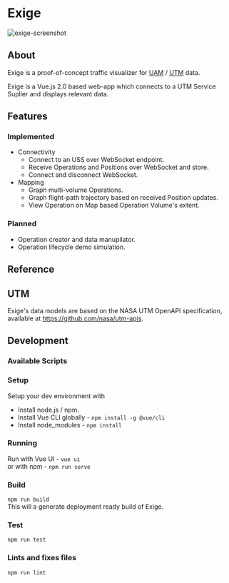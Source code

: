 # Exige

![exige-screenshot](https://github.com/arkits/exige/blob/master/img/main.png?raw=true)

## About

Exige is a proof-of-concept traffic visualizer for [UAM](https://www.nasa.gov/uamgc) / [UTM](https://utm.arc.nasa.gov/index.shtml) data. 

Exige is a Vue.js 2.0 based web-app which connects to a UTM Service Suplier and displays relevant data. 

## Features

### Implemented
- Connectivity
  - Connect to an USS over WebSocket endpoint.
  - Receive Operations and Positions over WebSocket and store.
  - Connect and disconnect WebSocket.
- Mapping
  - Graph multi-volume Operations.
  - Graph flight-path trajectory based on received Position updates.
  - View Operation on Map based Operation Volume's extent.

### Planned
- Operation creator and data manupilator.
- Operation lifecycle demo simulation.

## Reference

## UTM

Exige's data models are based on the NASA UTM OpenAPI specification, available at https://github.com/nasa/utm-apis.

## Development

### Available Scripts

### Setup

Setup your dev environment with  
- Install node.js / npm.
- Install Vue CLI globally - `npm install -g @vue/cli`  
- Install node_modules - `npm install`

### Running 

Run with Vue UI - `vue ui`   
or with npm -  `npm run serve`

### Build    
`npm run build`  
This will a generate deployment ready build of Exige.

### Test  
`npm run test`

### Lints and fixes files  
`npm run lint`
